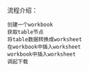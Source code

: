 流程介绍：

    创建一个workbook
    获取table节点
    将table数据转换成worksheet
    在workbook中插入worksheet
    workbook中插入worksheet
    调起下载